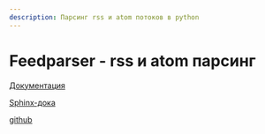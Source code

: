 ```yaml
---
description: Парсинг rss и atom потоков в python
---
```

# Feedparser - rss и atom парсинг

[Документация](https://pythonhosted.org/feedparser/)

[Sphinx-дока](https://www.sphinx-doc.org/en/master/)

[github](https://github.com/kurtmckee/feedparser)
